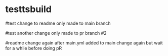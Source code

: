 # testtsbuild
#test change to readme only made to main branch
 


#test another change only made to pr branch
#2


#readme change again after main.yml added to main
change again but wait for a while before doing pR